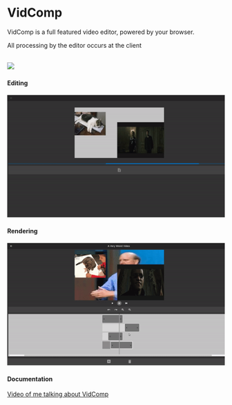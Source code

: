 <h1>VidComp</h1>
<p>VidComp is a full featured video editor, powered by your browser.</p>
<p>All processing by the editor occurs at the client</p>
<br>
<img src="https://i.imgur.com/nodkHgh.png"/>
<h4>Editing</h4>
<img src="documentation/renderingdemo.gif"/>
<h4>Rendering</h4>
<img src="documentation/layercontroldemo.gif"/>
<br>
<h4>Documentation</h4>
<a href="https://www.youtube.com/watch?v=86hsgDPnjL8" target="_blank">Video of me talking about VidComp<a></p>

